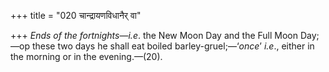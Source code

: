 +++
title = "020 चान्द्रायणविधानैर् वा"

+++
*Ends of the fortnights*—*i.e*. the New Moon Day and the Full Moon
Day;—op these two days he shall eat boiled barley-gruel;—‘*once*’
*i.e*., either in the morning or in the evening.—(20).


